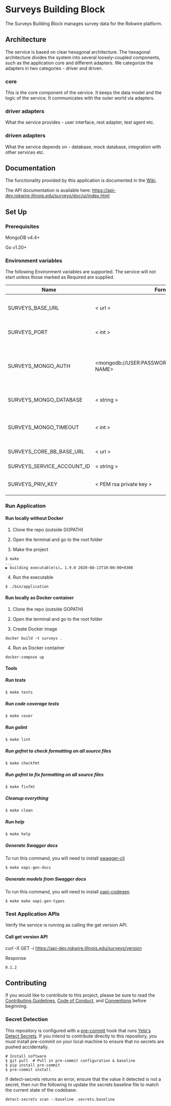 # Surveys Building Block
The Surveys Building Block manages survey data for the Rokwire platform.

## Architecture
The service is based on clear hexagonal architecture. The hexagonal architecture divides the system into several loosely-coupled components, such as the application core and different adapters. We categorize the adapters in two categories - driver and driven.

### core
This is the core component of the service. It keeps the data model and the logic of the service. It communicates with the outer world via adapters.

### driver adapters
What the service provides - user interface, rest adapter, test agent etc.

### driven adapters
What the service depends on - database, mock database, integration with other services etc.

## Documentation
The functionality provided by this application is documented in the [Wiki](https://github.com/rokwire/surveys-building-block/wiki).

The API documentation is available here: https://api-dev.rokwire.illinois.edu/surveys/doc/ui/index.html

## Set Up

### Prerequisites
MongoDB v4.4+

Go v1.20+

### Environment variables
The following Environment variables are supported. The service will not start unless those marked as Required are supplied.

Name|Format|Required|Description
---|---|---|---
SURVEYS_BASE_URL | < url > | yes | Base URL where this application is being hosted
SURVEYS_PORT | < int > | yes | Port to be used by this application
SURVEYS_MONGO_AUTH | <mongodb://USER:PASSWORD@HOST:PORT/DATABASE NAME> | yes | MongoDB authentication string. The user must have read/write privileges.
SURVEYS_MONGO_DATABASE | < string > | yes | MongoDB database name
SURVEYS_MONGO_TIMEOUT | < int > | no | MongoDB timeout in milliseconds. Defaults to 500.
SURVEYS_CORE_BB_BASE_URL | < url > | yes | Core BB base URL
SURVEYS_SERVICE_ACCOUNT_ID | < string > | yes | Service account ID
SURVEYS_PRIV_KEY | < PEM rsa private key > | yes | Private key for service account

### Run Application

#### Run locally without Docker

1. Clone the repo (outside GOPATH)

2. Open the terminal and go to the root folder
  
3. Make the project  
```
$ make
...
▶ building executable(s)… 1.9.0 2020-08-13T10:00:00+0300
```

4. Run the executable
```
$ ./bin/application
```

#### Run locally as Docker container

1. Clone the repo (outside GOPATH)

2. Open the terminal and go to the root folder
  
3. Create Docker image  
```
docker build -t surveys .
```
4. Run as Docker container
```
docker-compose up
```

#### Tools

##### Run tests
```
$ make tests
```

##### Run code coverage tests
```
$ make cover
```

##### Run golint
```
$ make lint
```

##### Run gofmt to check formatting on all source files
```
$ make checkfmt
```

##### Run gofmt to fix formatting on all source files
```
$ make fixfmt
```

##### Cleanup everything
```
$ make clean
```

##### Run help
```
$ make help
```
##### Generate Swagger docs
To run this command, you will need to install [swagger-cli](https://github.com/APIDevTools/swagger-cli)
```
$ make oapi-gen-docs
```

##### Generate models from Swagger docs
To run this command, you will need to install [oapi-codegen](https://github.com/deepmap/oapi-codegen)
```
$ make make oapi-gen-types
```

### Test Application APIs

Verify the service is running as calling the get version API.

#### Call get version API

curl -X GET -i https://api-dev.rokwire.illinois.edu/surveys/version

Response
```
0.1.2
```

## Contributing
If you would like to contribute to this project, please be sure to read the [Contributing Guidelines](CONTRIBUTING.md), [Code of Conduct](CODE_OF_CONDUCT.md), and [Conventions](CONVENTIONS.md) before beginning.

### Secret Detection
This repository is configured with a [pre-commit](https://pre-commit.com/) hook that runs [Yelp's Detect Secrets](https://github.com/Yelp/detect-secrets). If you intend to contribute directly to this repository, you must install pre-commit on your local machine to ensure that no secrets are pushed accidentally.

```
# Install software 
$ git pull  # Pull in pre-commit configuration & baseline 
$ pip install pre-commit 
$ pre-commit install
```

If detect-secrets returns an error, ensure that the value it detected is not a secret, then run the following to update the secrets baseline file to match the current state of the codebase:

```
detect-secrets scan --baseline .secrets.baseline
```
